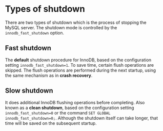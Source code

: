 # Types of shutdown

There are two types of shutdown which is the process of stopping the MySQL server. The shutdown mode is controlled by the `innodb_fast_shutdown` option.

## Fast shutdown

The **default** shutdown procedure for InnoDB, based on the configuration setting `innodb_fast_shutdown=1`. To save time, certain flush operations are skipped. The flush operations are performed during the next startup, using the same mechanism as in **crash recovery**.

## Slow shutdown

It does additional InnoDB flushing operations before completing. Also known as a **clean shutdown**, based on the configuration setting `innodb_fast_shutdown=0` or the command `SET GLOBAL innodb_fast_shutdown=0;`. Although the shutdown itself can take longer, that time will be saved on the subsequent startup.
